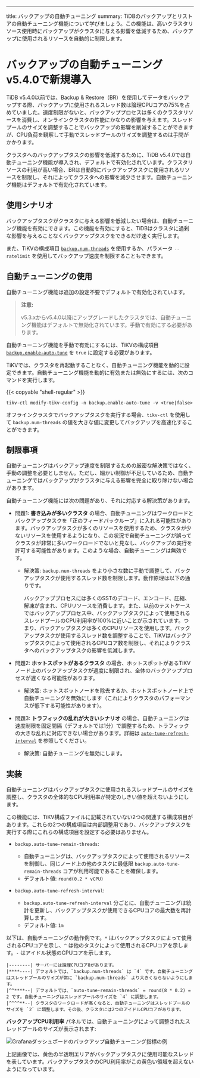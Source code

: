 ---
title: バックアップの自動チューニング
summary: TiDBのバックアップとリストアの自動チューニング機能について学びましょう。この機能は、高いクラスタリソース使用時にバックアップがクラスタに与える影響を低減するため、バックアップに使用されるリソースを自動的に制限します。

# バックアップの自動チューニング <span class="version-mark">v5.4.0で新規導入</span>

TiDB v5.4.0以前では、Backup & Restore（BR）を使用してデータをバックアップする際、バックアップに使用されるスレッド数は論理CPUコアの75%を占めていました。速度制限がないと、バックアッププロセスは多くのクラスタリソースを消費し、オンラインクラスタの性能にかなりの影響を与えます。スレッドプールのサイズを調整することでバックアップの影響を削減することができますが、CPU負荷を観察して手動でスレッドプールのサイズを調整するのは手間がかかります。

クラスタへのバックアップタスクの影響を低減するために、TiDB v5.4.0では自動チューニング機能が導入され、デフォルトで有効化されています。クラスタリソースの利用が高い場合、BRは自動的にバックアップタスクに使用されるリソースを制限し、それによってクラスタへの影響を減少させます。自動チューニング機能はデフォルトで有効化されています。

## 使用シナリオ

バックアップタスクがクラスタに与える影響を低減したい場合は、自動チューニング機能を有効にできます。この機能を有効にすると、TiDBはクラスタに過剰な影響を与えることなくバックアップタスクをできるだけ速く実行します。

また、TiKVの構成項目 [`backup.num-threads`](/tikv-configuration-file.md#num-threads-1) を使用するか、パラメータ `--ratelimit` を使用してバックアップ速度を制限することもできます。

## 自動チューニングの使用

自動チューニング機能は追加の設定不要でデフォルトで有効化されています。

> **注意:**
>
> v5.3.xからv5.4.0以降にアップグレードしたクラスタでは、自動チューニング機能はデフォルトで無効化されています。手動で有効にする必要があります。

自動チューニング機能を手動で有効にするには、TiKVの構成項目 [`backup.enable-auto-tune`](/tikv-configuration-file.md#enable-auto-tune-new-in-v540) を `true` に設定する必要があります。

TiKVでは、クラスタを再起動することなく、自動チューニング機能を動的に設定できます。自動チューニング機能を動的に有効または無効にするには、次のコマンドを実行します。

{{< copyable "shell-regular" >}}

```shell
tikv-ctl modify-tikv-config -n backup.enable-auto-tune -v <true|false>
```

オフラインクラスタでバックアップタスクを実行する場合、`tikv-ctl` を使用して `backup.num-threads` の値を大きな値に変更してバックアップを高速化することができます。

## 制限事項

自動チューニングはバックアップ速度を制限するための厳密な解決策ではなく、手動の調整を必要としません。ただし、細かい制御が不足しているため、自動チューニングではバックアップがクラスタに与える影響を完全に取り除けない場合があります。

自動チューニング機能には次の問題があり、それに対応する解決策があります。

- 問題1: **書き込みが多いクラスタ** の場合、自動チューニングはワークロードとバックアップタスクを「正のフィードバックループ」に入れる可能性があります。バックアップタスクが多くのリソースを使用するため、クラスタが少ないリソースを使用するようになり、この状況で自動チューニングが誤ってクラスタが非常に多いワークロードでないと見なし、バックアップの実行を許可する可能性があります。このような場合、自動チューニングは無効です。

    - 解決策: `backup.num-threads` をより小さな数に手動で調整して、バックアップタスクが使用するスレッド数を制限します。動作原理は以下の通りです。

        バックアッププロセスには多くのSSTのデコード、エンコード、圧縮、解凍が含まれ、CPUリソースを消費します。また、以前のテストケースではバックアッププロセス中、バックアップタスクによって使用されるスレッドプールのCPU利用率が100%に近いことが示されています。つまり、バックアップタスクは多くのCPUリソースを使用します。バックアップタスクが使用するスレッド数を調整することで、TiKVはバックアップタスクによって使用されるCPUコア数を制限し、それによりクラスタへのバックアップタスクの影響を低減します。

- 問題2: **ホットスポットがあるクラスタ** の場合、ホットスポットがあるTiKVノード上のバックアップタスクが過度に制限され、全体のバックアッププロセスが遅くなる可能性があります。

    - 解決策: ホットスポットノードを除去するか、ホットスポットノード上で自動チューニングを無効にします（これによりクラスタのパフォーマンスが低下する可能性があります）。

- 問題3: **トラフィックの乱れが大きいシナリオ** の場合、自動チューニングは速度制限を固定間隔（デフォルトでは1分）で調整するため、トラフィックの大きな乱れに対応できない場合があります。詳細は [`auto-tune-refresh-interval`](#implementation) を参照してください。

    - 解決策: 自動チューニングを無効にします。

## 実装

自動チューニングはバックアップタスクに使用されるスレッドプールのサイズを調整し、クラスタの全体的なCPU利用率が特定のしきい値を超えないようにします。

この機能には、TiKV構成ファイルに記載されていない2つの関連する構成項目があります。これらの2つの構成項目は内部調整用であり、バックアップタスクを実行する際にこれらの構成項目を設定する必要はありません。

- `backup.auto-tune-remain-threads`:

    - 自動チューニングは、バックアップタスクによって使用されるリソースを制御し、同じノード上の他のタスクに最低限 `backup.auto-tune-remain-threads` コアが利用可能であることを確保します。
    - デフォルト値: `round(0.2 * vCPU)`

- `backup.auto-tune-refresh-interval`:

    - `backup.auto-tune-refresh-interval` 分ごとに、自動チューニングは統計を更新し、バックアップタスクが使用できるCPUコアの最大数を再計算します。
    - デフォルト値: `1m`

以下は、自動チューニングの動作例です。`*` はバックアップタスクによって使用されるCPUコアを示し、`^` は他のタスクによって使用されるCPUコアを示します。`-` はアイドル状態のCPUコアを示します。

```
|--------| サーバーには論理CPUコア8があります。
|****----| デフォルトでは、`backup.num-threads` は `4` です。自動チューニングはスレッドプールのサイズが常に `backup.num-threads` より大きくならないようにします。
|^^****--| デフォルトでは、`auto-tune-remain-threads` = round(8 * 0.2) = 2 です。自動チューニングはスレッドプールのサイズを `4` に調整します。
|^^^^**--| クラスタのワークロードが高くなると、自動チューニングはスレッドプールのサイズを `2` に調整します。その後、クラスタには2つのアイドルCPUコアがあります。
```

**バックアップCPU利用率** パネルでは、自動チューニングによって調整されたスレッドプールのサイズが表示されます:

![Grafanaダッシュボードのバックアップ自動チューニング指標の例](/media/br/br-auto-throttle.png)

上記画像では、黄色の半透明エリアがバックアップタスクに使用可能なスレッドを表しています。バックアップタスクのCPU利用率がこの黄色い領域を超えないようになっています。